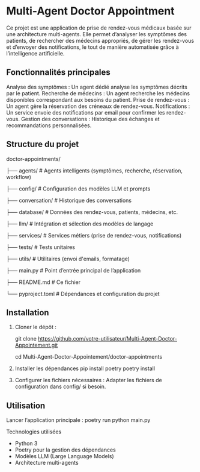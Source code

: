 # Multi-Agent Doctor Appointment

Ce projet est une application de prise de rendez-vous médicaux basée sur une architecture multi-agents. Elle permet d’analyser les symptômes des patients, de rechercher des médecins appropriés, de gérer les rendez-vous et d’envoyer des notifications, le tout de manière automatisée grâce à l’intelligence artificielle.

## Fonctionnalités principales

Analyse des symptômes : Un agent dédié analyse les symptômes décrits par le patient.
Recherche de médecins : Un agent recherche les médecins disponibles correspondant aux besoins du patient.
Prise de rendez-vous : Un agent gère la réservation des créneaux de rendez-vous.
Notifications : Un service envoie des notifications par email pour confirmer les rendez-vous.
Gestion des conversations : Historique des échanges et recommandations personnalisées.

## Structure du projet

doctor-appointments/


├── agents/                # Agents intelligents (symptômes, recherche, réservation, workflow)

├── config/                # Configuration des modèles LLM et prompts

├── conversation/          # Historique des conversations

├── database/              # Données des rendez-vous, patients, médecins, etc.

├── llm/                   # Intégration et sélection des modèles de langage

├── services/              # Services métiers (prise de rendez-vous, notifications)

├── tests/                 # Tests unitaires

├── utils/                 # Utilitaires (envoi d'emails, formatage)

├── main.py                # Point d’entrée principal de l’application

├── README.md              # Ce fichier

└── pyproject.toml         # Dépendances et configuration du projet

## Installation
1. Cloner le dépôt :

   git clone https://github.com/votre-utilisateur/Multi-Agent-Doctor-Appointement.git

   cd Multi-Agent-Doctor-Appointement/doctor-appointments

3. Installer les dépendances
   pip install poetry
   poetry install

4. Configurer les fichiers nécessaires :
Adapter les fichiers de configuration dans config/ si besoin.

## Utilisation
Lancer l’application principale : poetry run python main.py

Technologies utilisées
- Python 3
- Poetry pour la gestion des dépendances
- Modèles LLM (Large Language Models)
- Architecture multi-agents

  

   

